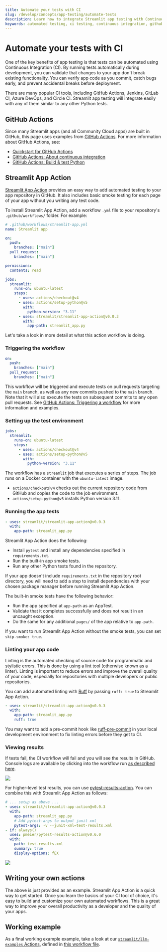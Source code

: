 ```yaml
---
title: Automate your tests with CI
slug: /develop/concepts/app-testing/automate-tests
description: Learn how to integrate Streamlit app testing with Continuous Integration systems like GitHub Actions for automated testing workflows.
keywords: automated testing, ci testing, continuous integration, github actions, jenkins, gitlab ci, automated workflows, test automation, ci cd, deployment testing
---
```


# Automate your tests with CI

One of the key benefits of app testing is that tests can be automated using Continuous Integration (CI). By running tests automatically during development, you can validate that changes to your app don't break existing functionality. You can verify app code as you commit, catch bugs early, and prevent accidental breaks before deployment.

There are many popular CI tools, including GitHub Actions, Jenkins, GitLab CI, Azure DevOps, and Circle CI. Streamlit app testing will integrate easily with any of them similar to any other Python tests.

## GitHub Actions

Since many Streamlit apps (and all Community Cloud apps) are built in GitHub, this page uses examples from [GitHub Actions](https://docs.github.com/en/actions). For more information about GitHub Actions, see:

- [Quickstart for GitHub Actions](https://docs.github.com/en/actions/quickstart)
- [GitHub Actions: About continuous integration](https://docs.github.com/en/actions/automating-builds-and-tests/about-continuous-integration)
- [GitHub Actions: Build & test Python](https://docs.github.com/en/actions/automating-builds-and-tests/building-and-testing-python)

## Streamlit App Action

[Streamlit App Action](https://github.com/marketplace/actions/streamlit-app-action) provides an easy way to add automated testing to your app repository in GitHub. It also includes basic smoke testing for each page of your app without you writing any test code.

To install Streamlit App Action, add a workflow `.yml` file to your repository's `.github/workflows/` folder. For example:

```yaml
# .github/workflows/streamlit-app.yml
name: Streamlit app

on:
  push:
    branches: ["main"]
  pull_request:
    branches: ["main"]

permissions:
  contents: read

jobs:
  streamlit:
    runs-on: ubuntu-latest
    steps:
      - uses: actions/checkout@v4
      - uses: actions/setup-python@v5
        with:
          python-version: "3.11"
      - uses: streamlit/streamlit-app-action@v0.0.3
        with:
          app-path: streamlit_app.py
```

Let's take a look in more detail at what this action workflow is doing.

### Triggering the workflow

```yaml
on:
  push:
    branches: ["main"]
  pull_request:
    branches: ["main"]
```

This workflow will be triggered and execute tests on pull requests targeting the `main` branch, as well as any new commits pushed to the `main` branch. Note that it will also execute the tests on subsequent commits to any open pull requests. See [GitHub Actions: Triggering a workflow](https://docs.github.com/en/actions/using-workflows/triggering-a-workflow) for more information and examples.

### Setting up the test environment

```yaml
jobs:
  streamlit:
    runs-on: ubuntu-latest
    steps:
      - uses: actions/checkout@v4
      - uses: actions/setup-python@v5
        with:
          python-version: "3.11"
```

The workflow has a `streamlit` job that executes a series of steps. The job runs on a Docker container with the `ubuntu-latest` image.

- `actions/checkout@v4` checks out the current repository code from GitHub and copies the code to the job environment.
- `actions/setup-python@v5` installs Python version 3.11.

### Running the app tests

```yaml
- uses: streamlit/streamlit-app-action@v0.0.3
  with:
    app-path: streamlit_app.py
```

Streamlit App Action does the following:

- Install `pytest` and install any dependencies specified in `requirements.txt`.
- Run the built-in app smoke tests.
- Run any other Python tests found in the repository.

<Tip>

If your app doesn't include `requirements.txt` in the repository root directory, you will need to add a step to install dependencies with your chosen package manager before running Streamlit App Action.

</Tip>

The built-in smoke tests have the following behavior:

- Run the app specified at `app-path` as an AppTest.
- Validate that it completes successfully and does not result in an uncaught exception.
- Do the same for any additional `pages/` of the app relative to `app-path`.

If you want to run Streamlit App Action without the smoke tests, you can set `skip-smoke: true`.

### Linting your app code

Linting is the automated checking of source code for programmatic and stylistic errors. This is done by using a lint tool (otherwise known as a linter). Linting is important to reduce errors and improve the overall quality of your code, especially for repositories with multiple developers or public repositories.

You can add automated linting with [Ruff](https://docs.astral.sh/ruff/) by passing `ruff: true` to Streamlit App Action.

```yaml
- uses: streamlit/streamlit-app-action@v0.0.3
  with:
    app-path: streamlit_app.py
    ruff: true
```

<Tip>

You may want to add a pre-commit hook like [ruff-pre-commit](https://github.com/astral-sh/ruff-pre-commit) in your local development environment to fix linting errors before they get to CI.

</Tip>

### Viewing results

If tests fail, the CI workflow will fail and you will see the results in GitHub. Console logs are available by clicking into the workflow run [as described here](https://docs.github.com/en/actions/using-workflows/about-workflows#viewing-the-activity-for-a-workflow-run).

![](/images/test-results-logs.png)

For higher-level test results, you can use [pytest-results-action](https://github.com/marketplace/actions/pytest-results-actions). You can combine this with Streamlit App Action as follows:

```yaml
# ... setup as above ...
- uses: streamlit/streamlit-app-action@v0.0.3
  with:
    app-path: streamlit_app.py
    # Add pytest-args to output junit xml
    pytest-args: -v --junit-xml=test-results.xml
- if: always()
  uses: pmeier/pytest-results-action@v0.6.0
  with:
    path: test-results.xml
    summary: true
    display-options: fEX
```

![](/images/test-results-summary.png)

## Writing your own actions

The above is just provided as an example. Streamlit App Action is a quick way to get started. Once you learn the basics of your CI tool of choice, it's easy to build and customize your own automated workflows. This is a great way to improve your overall productivity as a developer and the quality of your apps.

## Working example

As a final working example example, take a look at our [`streamlit/llm-examples` Actions](https://github.com/streamlit/llm-examples/actions), defined in [this workflow file](https://github.com/streamlit/llm-examples/blob/main/.github/workflows/app-testing.yml).
